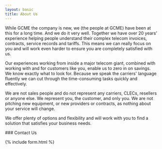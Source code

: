 ```yaml
---
layout: basic
title: About Us
---
```


While GCME the company is new, we (the people at GCME) have been at this for a long time.  And we do it very well. Together we have over 20 years' experience helping people understand their complex telecom invoices, contracts, service records and tariffs.  This means we can really focus on you and will work even harder to ensure you are completely satisfied with us.

Our experiences working from inside a major telecom giant, combined with working with and for customers like you, enable us to zero in on savings. We know exactly what to look for.  Because we speak the carriers' language fluently we can cut through the time-consuming tasks quickly and effectively.  

We are not sales people and do not represent any carriers, CLECs, resellers or anyone else. We represent you, the customer, and only you. We are not pitching new equipment, or new providers or contracts, as nothing about your service will change.

We offer plenty of options and flexibility and will work with you to find a solution that satisfies your business needs.


<a name="contact"/>
### Contact Us

{% include form.html %}
